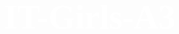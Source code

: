 # IT-Girls-A3
<style>
    /* Border heading */
h1 {
    color: white;
    font-family: Times New Roman;
    font-size: 90px;
    text-align:center;
}
    /* Tile heading eg Project description, Overview ectc.*/
h2 {
    color:black;
    font-family: Times New Roman;
    font-size: 50px;
    text-align:center;   
}
    /* Subheading (sub-subheadings) eg. Week 1, - Meeting Tuesday 4th May 2020 12:30pm, skils, Qualifications etc. */
p1  {
    font-family: Century Gothic;
    font-size: 60%;
    text-align:center;
    color: black;   
}
    /* genral text (paragraphs) */
p2  {
    font-family: Century Gothic;
    font-size: 50%;
    text-align:center;
    color: black;    
}
